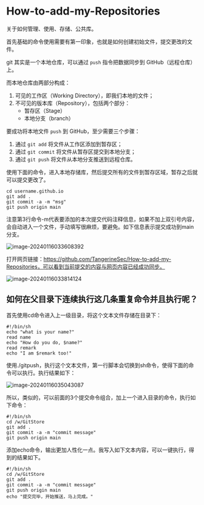 # How-to-add-my-Repositories

关于如何管理、使用、存储、公共库。

首先基础的命令使用需要有第一印象，也就是如何创建初始文件，提交更改的文件。

git 其实是一个本地仓库，可以通过 `push` 指令把数据同步到 GitHub（远程仓库）上。

而本地仓库由两部分构成：

1. 可见的工作区（Working Directory），即我们本地的文件；
2. 不可见的版本库（Repository），包括两个部分：
   - 暂存区（Stage）
   - 本地分支（branch）

要成功将本地文件 `push` 到 GitHub，至少需要三个步骤：

1. 通过 `git add` 将文件从工作区添加到暂存区；
2. 通过 `git commit` 将文件从暂存区提交到本地分支；
3. 通过 `git push` 将文件从本地分支推送到远程仓库。

使用下面的命令，进入本地存储库，然后提交所有的文件到暂存区域，暂存之后就可以提交更改了。

```shell
cd username.github.io
git add .
git commit -a -m "msg"
git push origin main
```

注意第3行命令-m代表要添加的本次提交代码注释信息，如果不加上双引号内容，会自动进入一个文件，手动填写很麻烦，要避免。如下信息表示提交成功到main分支。

![image-20240116033608392](https://githubwiki.oss-cn-shanghai.aliyuncs.com/img/typroa/image-20240116033608392.png)

打开网页链接：https://github.com/TangerineSec/How-to-add-my-Repositories，可以看到当前提交的内容与网页内容已经成功同步。

![image-20240116033814124](https://githubwiki.oss-cn-shanghai.aliyuncs.com/img/typroa/image-20240116033814124.png)

## 如何在父目录下连续执行这几条重复命令并且执行呢？

首先使用cd命令进入上一级目录，将这个文本文件存储在目录下：

```shell
#!/bin/sh
echo "what is your name?"
read name
echo "How do you do, $name?"
read remark
echo "I am $remark too!"
```

使用./gitpush，执行这个文本文件，第一行脚本会切换到sh命令，使得下面的命令可以执行。执行结果如下：

![image-20240116035043087](https://githubwiki.oss-cn-shanghai.aliyuncs.com/img/typroa/image-20240116035043087.png)

所以，类似的，可以前面的3个提交命令组合，加上一个进入目录的命令，执行如下命令：

```shell
#!/bin/sh
cd /w/GitStore
git add .
git commit -a -m "commit message"
git push origin main
```

添加echo命令，输出更加人性化一点。我写入如下文本内容，可以一键执行，得到的结果如下。

```
#!/bin/sh
cd /w/GitStore
git add .
git commit -a -m "commit message"
git push origin main
echo "提交完毕，开始推送，马上完成。"
```

